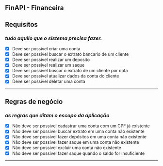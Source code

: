 ## FinAPI - Financeira


## Requisitos
### <i>tudo aquilo que o sistema precisa fazer.</i>

- [x] Deve ser possivel criar uma conta
- [x] Deve ser possivel buscar o extrato bancario de um cliente
- [x] Deve ser possivel realizar um deposito
- [x] Deve ser possivel realizar um saque
- [x] Deve ser possivel buscar o extrato de um cliente por data
- [x] Deve ser possivel atualizar dados da conta do cliente
- [x] Deve ser possivel deletar uma conta
<hr>

## Regras de negócio
### <i> as regras que ditam o escopo da aplicação  </i>

- [x] Não deve ser possivel cadastrar uma conta com um CPF já existente
- [x] Não deve ser possivel buscar extrato em uma conta não existente
- [x] Não deve ser possivel fazer depósitos em uma conta não existente
- [x] Não deve ser possivel fazer saque em uma conta não existente
- [x] Não deve ser possivel excluir uma conta não existente
- [x] Não deve ser possivel fazer saque quando o saldo for insuficiente

<hr>